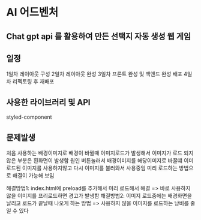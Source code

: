 # AI 어드벤처

## Chat gpt api 를 활용하여 만든 선택지 자동 생성 웹 게임

## 일정

1일차 레이아웃 구성
2일차 레이아웃 완성
3일차 프론트 완성 및 백앤드 완성 배포
4일차 리펙토링 후 재배포

## 사용한 라이브러리 및 API

styled-component

## 문제발생

처음 사용하는 배경이미지로 배경이 바뀔때 이미지로드가 발생해서
이미지가 로드 되지 않은 부분은 흰화면이 발생함
원인 버튼눌러서 배경이미지를 해당이미지로 바꿀떄 이미 로드된 이미지를 사용하지않고
다시 이미지를 불러와서 사용중임 미리 로드하는 방법으로 해결이 가능해 보임

해결방법1: index.html에 preload를 추가해서 미리 로드해서 해결
=> 바로 사용하지 않을 이미지를 프리로드하면 경고가 발생함
해결방법2: 이미지 로드중에는 배경화면을 날리고 로드가 끝날때 나오게 하는 방법
=> 사용하지 않을 이미지를 로드하는 낭비를 줄일 수 있다
